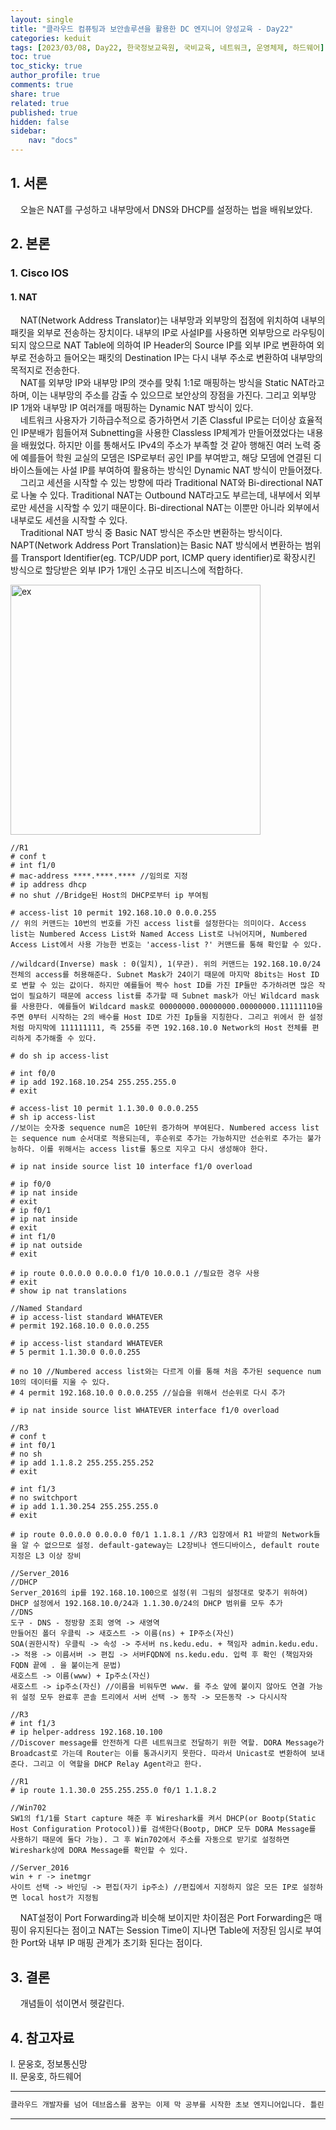 ```yaml
---
layout: single
title: "클라우드 컴퓨팅과 보안솔루션을 활용한 DC 엔지니어 양성교육 - Day22"
categories: keduit
tags: [2023/03/08, Day22, 한국정보교육원, 국비교육, 네트워크, 운영체제, 하드웨어]
toc: true
toc_sticky: true
author_profile: true
comments: true
share: true
related: true
published: true
hidden: false
sidebar: 
    nav: "docs"
---
```


## 1. 서론  

&nbsp;&nbsp;&nbsp;&nbsp;오늘은 NAT를 구성하고 내부망에서 DNS와 DHCP를 설정하는 법을 배워보았다.

## 2. 본론  

### 1. Cisco IOS  

#### 1. NAT

&nbsp;&nbsp;&nbsp;&nbsp;NAT(Network Address Translator)는 내부망과 외부망의 접점에 위치하여 내부의 패킷을 외부로 전송하는 장치이다. 내부의 IP로 사설IP를 사용하면 외부망으로 라우팅이 되지 않으므로 NAT Table에 의하여 IP Header의 Source IP를 외부 IP로 변환하여 외부로 전송하고 들어오는 패킷의 Destination IP는 다시 내부 주소로 변환하여 내부망의 목적지로 전송한다.   
&nbsp;&nbsp;&nbsp;&nbsp;NAT를 외부망 IP와 내부망 IP의 갯수를 맞춰 1:1로 매핑하는 방식을 Static NAT라고 하며, 이는 내부망의 주소를 감출 수 있으므로 보안상의 장점을 가진다. 그리고 외부망 IP 1개와 내부망 IP 여러개를 매핑하는 Dynamic NAT 방식이 있다.   
&nbsp;&nbsp;&nbsp;&nbsp;네트워크 사용자가 기하급수적으로 증가하면서 기존 Classful IP로는 더이상 효율적인 IP분배가 힘들어져 Subnetting을 사용한 Classless IP체계가 만들어졌었다는 내용을 배웠었다. 하지만 이를 통해서도 IPv4의 주소가 부족할 것 같아 행해진 여러 노력 중에 예를들어 학원 교실의 모뎀은 ISP로부터 공인 IP를 부여받고, 해당 모뎀에 연결된 디바이스들에는 사설 IP를 부여하여 활용하는 방식인 Dynamic NAT 방식이 만들어졌다.   
&nbsp;&nbsp;&nbsp;&nbsp;그리고 세션을 시작할 수 있는 방향에 따라 Traditional NAT와 Bi-directional NAT로 나눌 수 있다. Traditional NAT는 Outbound NAT라고도 부르는데, 내부에서 외부로만 세션을 시작할 수 있기 때문이다. Bi-directional NAT는 이뿐만 아니라 외부에서 내부로도 세션을 시작할 수 있다.   
&nbsp;&nbsp;&nbsp;&nbsp;Traditional NAT 방식 중 Basic NAT 방식은 주소만 변환하는 방식이다. NAPT(Network Address Port Translation)는 Basic NAT 방식에서 변환하는 범위를 Transport Identifier(eg. TCP/UDP port, ICMP query identifier)로 확장시킨 방식으로 할당받은 외부 IP가 1개인 소규모 비즈니스에 적합하다.   

<img alt="ex" src="https://user-images.githubusercontent.com/124491456/223601169-00f7abe4-96c2-4a9f-8827-be6d5dd7d199.png" width=400>

```
//R1
# conf t
# int f1/0
# mac-address ****.****.**** //임의로 지정
# ip address dhcp
# no shut //Bridge된 Host의 DHCP로부터 ip 부여됨

# access-list 10 permit 192.168.10.0 0.0.0.255 
// 위의 커맨드는 10번의 번호를 가진 access list를 설정한다는 의미이다. Access list는 Numbered Access List와 Named Access List로 나뉘어지며, Numbered Access List에서 사용 가능한 번호는 'access-list ?' 커맨드를 통해 확인할 수 있다.

//wildcard(Inverse) mask : 0(일치), 1(무관). 위의 커맨드는 192.168.10.0/24 전체의 access를 허용해준다. Subnet Mask가 24이기 때문에 마지막 8bits는 Host ID로 변할 수 있는 값이다. 하지만 예를들어 짝수 host ID를 가진 IP들만 추가하려면 많은 작업이 필요하기 때문에 access list를 추가할 때 Subnet mask가 아닌 Wildcard mask를 사용한다. 예를들어 Wildcard mask로 00000000.00000000.00000000.11111110을 주면 0부터 시작하는 2의 배수를 Host ID로 가진 Ip들을 지칭한다. 그리고 위에서 한 설정처럼 마지막에 111111111, 즉 255를 주면 192.168.10.0 Network의 Host 전체를 편리하게 추가해줄 수 있다.

# do sh ip access-list

# int f0/0
# ip add 192.168.10.254 255.255.255.0
# exit

# access-list 10 permit 1.1.30.0 0.0.0.255
# sh ip access-list
//보이는 숫자중 sequence num은 10단위 증가하며 부여된다. Numbered access list는 sequence num 순서대로 적용되는데, 후순위로 추가는 가능하지만 선순위로 추가는 불가능하다. 이를 위해서는 access list를 통으로 지우고 다시 생성해야 한다.

# ip nat inside source list 10 interface f1/0 overload

# ip f0/0
# ip nat inside
# exit
# ip f0/1
# ip nat inside
# exit
# int f1/0
# ip nat outside
# exit

# ip route 0.0.0.0 0.0.0.0 f1/0 10.0.0.1 //필요한 경우 사용
# exit
# show ip nat translations           
```

```
//Named Standard
# ip access-list standard WHATEVER 
# permit 192.168.10.0 0.0.0.255

# ip access-list standard WHATEVER
# 5 permit 1.1.30.0 0.0.0.255

# no 10 //Numbered access list와는 다르게 이를 통해 처음 추가된 sequence num 10의 데이터를 지울 수 있다.
# 4 permit 192.168.10.0 0.0.0.255 //실습을 위해서 선순위로 다시 추가

# ip nat inside source list WHATEVER interface f1/0 overload
```

```
//R3
# conf t
# int f0/1
# no sh
# ip add 1.1.8.2 255.255.255.252
# exit

# int f1/3
# no switchport
# ip add 1.1.30.254 255.255.255.0
# exit

# ip route 0.0.0.0 0.0.0.0 f0/1 1.1.8.1 //R3 입장에서 R1 바깥의 Network들을 알 수 없으므로 설정. default-gateway는 L2장비나 엔드디바이스, default route 지정은 L3 이상 장비
```

```
//Server_2016
//DHCP
Server_2016의 ip를 192.168.10.100으로 설정(위 그림의 설정대로 맞추기 위하여)
DHCP 설정에서 192.168.10.0/24과 1.1.30.0/24의 DHCP 범위를 모두 추가
//DNS
도구 - DNS - 정방향 조회 영역 -> 새영역
만들어진 폴더 우클릭 -> 새호스트 -> 이름(ns) + IP주소(자신)
SOA(권한시작) 우클릭 -> 속성 -> 주서버 ns.kedu.edu. + 책임자 admin.kedu.edu. -> 적용 -> 이름서버 -> 편집 -> 서버FQDN에 ns.kedu.edu. 입력 후 확인 (책임자와 FQDN 끝에 . 을 붙이는게 문법)
새호스트 -> 이름(www) + Ip주소(자신)
새호스트 -> ip주소(자신) //이름을 비워두면 www. 를 주소 앞에 붙이지 않아도 연결 가능
위 설정 모두 완료후 콘솔 트리에서 서버 선택 -> 동작 -> 모든동작 -> 다시시작
```

```
//R3
# int f1/3
# ip helper-address 192.168.10.100 
//Discover message를 안전하게 다른 네트워크로 전달하기 위한 역할. DORA Message가 Broadcast로 가는데 Router는 이를 통과시키지 못한다. 따라서 Unicast로 변환하여 보내준다. 그리고 이 역할을 DHCP Relay Agent라고 한다.
```

```
//R1
# ip route 1.1.30.0 255.255.255.0 f0/1 1.1.8.2
```

```
//Win702
SW1의 f1/1를 Start capture 해준 후 Wireshark를 켜서 DHCP(or Bootp(Static Host Configuration Protocol))를 검색한다(Bootp, DHCP 모두 DORA Message를 사용하기 때문에 둘다 가능). 그 후 Win702에서 주소를 자동으로 받기로 설정하면 Wireshark상에 DORA Message를 확인할 수 있다.
```

```
//Server_2016
win + r -> inetmgr 
사이트 선택 -> 바인딩 -> 편집(자기 ip주소) //편집에서 지정하지 않은 모든 IP로 설정하면 local host가 지정됨
```

&nbsp;&nbsp;&nbsp;&nbsp;NAT설정이 Port Forwarding과 비슷해 보이지만 차이점은 Port Forwarding은 매핑이 유지된다는 점이고 NAT는 Session Time이 지나면 Table에 저장된 임시로 부여한 Port와 내부 IP 매핑 관계가 초기화 된다는 점이다.    

## 3. 결론  

&nbsp;&nbsp;&nbsp;&nbsp;개념들이 섞이면서 헷갈린다.

## 4. 참고자료  

Ⅰ. 문웅호, 정보통신망   
Ⅱ. 문웅호, 하드웨어

---

```bash
클라우드 개발자를 넘어 데브옵스를 꿈꾸는 이제 막 공부를 시작한 초보 엔지니어입니다. 틀린 점이 있으면 친절하게 댓글 부탁드립니다. :)
```

---
